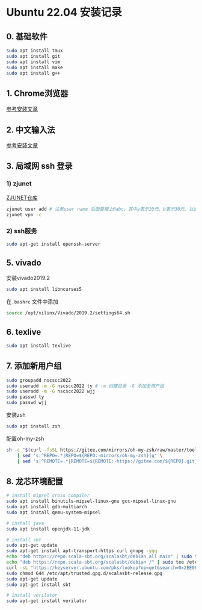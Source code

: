 # Ubuntu 22.04 安装记录

## 0. 基础软件

```bash
sudo apt install tmux
sudo apt install git
sudo apt install vim
sudo apt install make
sudo apt install g++
```

## 1. Chrome浏览器

[参考安装文章](https://www.cnblogs.com/zhuangshenhao/articles/15532151.html)

## 2. 中文输入法

[参考安装文章](https://blog.csdn.net/weixin_44916154/article/details/124582379)

## 3. 局域网 ssh 登录

### 1) zjunet

[ZJUNET仓库](https://github.com/QSCTech/zjunet)

```bash
zjunet user add # 注意user name 后面要接上@abc，其中a表示10元，b表示30元，以此类推。
zjunet vpn -c
```

### 2) ssh服务

```bash
sudo apt-get install openssh-server
```

## 5. vivado

安装vivado2019.2

```bash
sudo apt install libncurses5
```

在`.bashrc` 文件中添加

```bash
source /opt/xilinx/Vivado/2019.2/settings64.sh
```

## 6. texlive

```bash
sudo apt install texlive
```

## 7. 添加新用户组

```bash
sudo groupadd nscscc2022
sudo useradd -m -G nscscc2022 ty # -m 创建目录 -G 添加至用户组
sudo useradd -m -G nscscc2022 wjj
sudo passwd ty
sudo passwd wjj
```

安装zsh

```bash
sudo apt install zsh
```

配置oh-my-zsh

```bash
sh -c "$(curl -fsSL https://gitee.com/mirrors/oh-my-zsh/raw/master/tools/install.sh \
    | sed 's|^REPO=.*|REPO=${REPO:-mirrors/oh-my-zsh}|g' \
    | sed 's|^REMOTE=.*|REMOTE=${REMOTE:-https://gitee.com/${REPO}.git}|g')"
```

## 8. 龙芯环境配置

```bash
# install mipsel cross compiler
sudo apt install binutils-mipsel-linux-gnu gcc-mipsel-linux-gnu
sudo apt install gdb-multiarch
sudo apt install qemu-system-mipsel

# install java
sudo apt install openjdk-11-jdk

# install sbt
sudo apt-get update
sudo apt-get install apt-transport-https curl gnupg -yqq
echo "deb https://repo.scala-sbt.org/scalasbt/debian all main" | sudo tee /etc/apt/sources.list.d/sbt.list
echo "deb https://repo.scala-sbt.org/scalasbt/debian /" | sudo tee /etc/apt/sources.list.d/sbt_old.list
curl -sL "https://keyserver.ubuntu.com/pks/lookup?op=get&search=0x2EE0EA64E40A89B84B2DF73499E82A75642AC823" | sudo -H gpg --no-default-keyring --keyring gnupg-ring:/etc/apt/trusted.gpg.d/scalasbt-release.gpg --import
sudo chmod 644 /etc/apt/trusted.gpg.d/scalasbt-release.gpg
sudo apt-get update
sudo apt-get install sbt

# install verilator
sudo apt-get install verilator
```